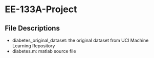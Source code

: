 # EE-133A-Project

## File Descriptions
* diabetes_original_dataset: the original dataset from UCI Machine Learning Repository
* diabetes.m: matlab source file
